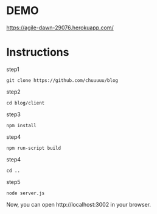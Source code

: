 # DEMO
https://agile-dawn-29076.herokuapp.com/

# Instructions
step1

    git clone https://github.com/chuuuuu/blog

step2

    cd blog/client

step3

    npm install

step4

    npm run-script build

step4 

    cd ..

step5

    node server.js
    
Now, you can open http://localhost:3002 in your browser.
